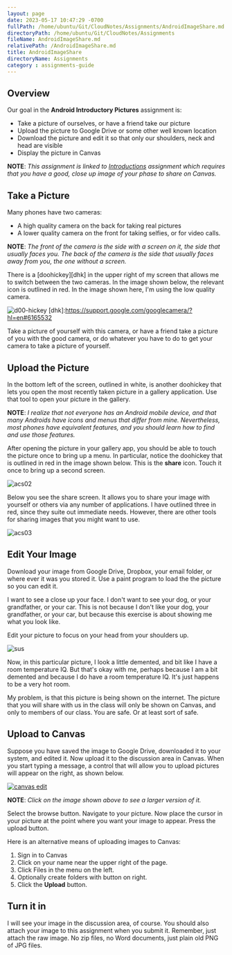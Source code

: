 ```yaml
---
layout: page
date: 2023-05-17 10:47:29 -0700
fullPath: /home/ubuntu/Git/CloudNotes/Assignments/AndroidImageShare.md
directoryPath: /home/ubuntu/Git/CloudNotes/Assignments
fileName: AndroidImageShare.md
relativePath: /AndroidImageShare.md
title: AndroidImageShare
directoryName: Assignments
category : assignments-guide
---
```


## Overview

Our goal in the **Android Introductory Pictures** assignment is:

- Take a picture of ourselves, or have a friend take our picture
- Upload the picture to Google Drive or some other well known location
- Download the picture and edit it so that only our shoulders, neck and head are visible
- Display the picture in Canvas

**NOTE**: *This assignment is linked to [Introductions](Introductions.html) assignment which requires that you have a good, close up image of your phase to share on Canvas.*

## Take a Picture

Many phones have two cameras:

- A high quality camera on the back for taking real pictures
- A lower quality camera on the front for taking selfies, or for video calls.

**NOTE**: *The front of the camera is the side with a screen on it, the side that usually faces you. The back of the camera is the side that usually faces away from you, the one without a screen.*

There is a [doohickey][dhk] in the upper right of my screen that allows me to switch between the two cameras. In the image shown below, the relevant icon is outlined in red. In the image shown here, I'm using the low quality camera.

![d00-hickey](https://s3.amazonaws.com/bucket01.elvenware.com/images/camera-controls-medium.png)
[dhk]:https://support.google.com/googlecamera/?hl=en#6165532

 Take a picture of yourself with this camera, or have a friend take a picture of you with the good camera, or do whatever you have to do to get your camera to take a picture of yourself.

## Upload the Picture

In the bottom left of the screen, outlined in white, is another doohickey that lets you open the most recently taken picture in a gallery application. Use that tool to open your picture in the gallery.

**NOTE**: *I realize that not everyone has an Android mobile device, and that many Androids have icons and menus that differ from mine. Nevertheless, most phones have equivalent features, and you should learn how to find and use those features.*

After opening the picture in your gallery app, you should be able to touch the picture once to bring up a menu. In particular, notice the doohickey that is outlined in red in the image shown below. This is the **share** icon. Touch it once to bring up a second screen.

![acs02](https://s3.amazonaws.com/bucket01.elvenware.com/images/AndroidCameraShare03-Medium.png)

Below you see the share screen. It allows you to share your image with yourself or others via any number of applications. I have outlined three in red, since they suite out immediate needs. However, there are other tools for sharing images that you might want to use.

![acs03](https://s3.amazonaws.com/bucket01.elvenware.com/images/AndroidCameraShare02-Medium.png)

## Edit Your Image

 Download your image from Google Drive, Dropbox, your email folder, or where ever it was you stored it. Use a paint program to load the the picture so you can edit it.

I want to see a close up your face. I don't want to see your dog, or your grandfather, or your car. This is not because I don't like your dog, your grandfather, or your car, but because this exercise is about showing me what you look like.

Edit your picture to focus on your head from your shoulders up.

![sus](https://s3.amazonaws.com/bucket01.elvenware.com/images/AndroidCameraShare05.png)

Now, in this particular picture, I look a little demented, and bit like I have a room temperature IQ. But that's okay with me, perhaps because I am a bit demented and because I do have a room temperature IQ. It's just happens to be a very hot room.

My problem, is that this picture is being shown on the internet. The picture that you will share with us in the class will only be shown on Canvas, and only to members of our class. You are safe. Or at least sort of safe.

## Upload to Canvas

Suppose you have saved the image to Google Drive, downloaded it to your system, and edited it. Now upload it to the discussion area in Canvas. When you start typing a message, a control that will allow you to upload pictures will appear on the right, as shown below.

  [![canvas edit](https://s3.amazonaws.com/bucket01.elvenware.com/images/AndroidCameraShare04-Small.png)](https://s3.amazonaws.com/bucket01.elvenware.com/images/AndroidCameraShare04-Medium.png)

**NOTE**: *Click on the image shown above to see a larger version of it.*

Select the browse button. Navigate to your picture. Now place the cursor in your picture at the point where you want your image to appear. Press the upload button.

Here is an alternative means of uploading images to Canvas:

1. Sign in to Canvas
1. Click on your name near the upper right of the page.
1. Click Files in the menu on the left.
1. Optionally create folders with button on right.
1. Click the **Upload** button.

## Turn it in

I will see your image in the discussion area, of course. You should also attach your image to this assignment when you submit it. Remember, just attach the raw image. No zip files, no Word documents, just plain old PNG of JPG files.

